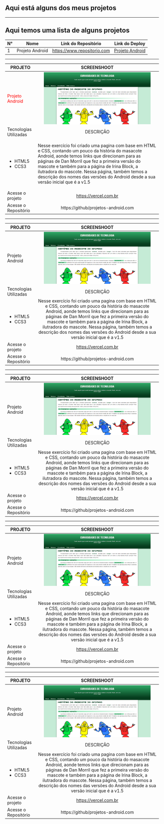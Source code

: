 ## Aqui está alguns dos meus projetos
---
## Aqui temos uma lista de alguns projetos 
N°|Nome|Link do Repositório|Link do Deploy|
|--|----|-------------------|--------------|
|1|Projeto Android|https://www.repositorio.com|[Projeto Android](https://www.deploy.com)|_
---
|PROJETO|SCREENSHOOT
|---------------|:--------: |
|<font color="red">Projeto Android</font>|<img src="https://github.com/emmanuelmarcosdeoliveira/meus-projetos-educacionais/blob/main/img/projeto-android.png" width="350" height="170">|
|Tecnologias Utilizadas|DESCRIÇÃO|
|<ul> <li>HTML5</li> <li>CCS3</li> </ul>|<p style="text-align:left">Nesse exercício foi criado uma pagina com base em HTML e CSS, contando um pouco da história do masacote Android, aonde temos links que direcionam para as páginas de Dan Morril que fez a primeira versão do mascote e também para a página de Irina Block, a ilutradora do mascote. Nessa página, também temos a descrição dos nomes das versões do Android desde a sua versão inicial que é a v1.5</p>|DEPLOY|    |
|Acesse o projeto|https://vercel.com.br
Acesse o Repositório|https://github/projetos-android.com|
---
PROJETO|SCREENSHOOT
|---------------|:--------: |
|Projeto Android|<img src="https://github.com/emmanuelmarcosdeoliveira/meus-projetos-educacionais/blob/main/img/projeto-android.png" width="350" height="170">|
|Tecnologias Utilizadas|DESCRIÇÃO|
|<ul> <li>HTML5</li> <li>CCS3</li> </ul>|Nesse exercício foi criado uma pagina com base em HTML e CSS, contando um pouco da história do masacote Android, aonde temos links que direcionam para as páginas de Dan Morril que fez a primeira versão do mascote e também para a página de Irina Block, a ilutradora do mascote. Nessa página, também temos a descrição dos nomes das versões do Android desde a sua versão inicial que é a v1.5|DEPLOY|    |
|Acesse o projeto|https://vercel.com.br
Acesse o Repositório|https://github/projetos-android.com|
---
PROJETO|SCREENSHOOT
|---------------|:--------: |
|Projeto Android|<img src="https://github.com/emmanuelmarcosdeoliveira/meus-projetos-educacionais/blob/main/img/projeto-android.png" width="350" height="170">|
|Tecnologias Utilizadas|DESCRIÇÃO|
|<ul> <li>HTML5</li> <li>CCS3</li> </ul>|Nesse exercício foi criado uma pagina com base em HTML e CSS, contando um pouco da história do masacote Android, aonde temos links que direcionam para as páginas de Dan Morril que fez a primeira versão do mascote e também para a página de Irina Block, a ilutradora do mascote. Nessa página, também temos a descrição dos nomes das versões do Android desde a sua versão inicial que é a v1.5|DEPLOY|    |
|Acesse o projeto|https://vercel.com.br
Acesse o Repositório|https://github/projetos-android.com|
---
PROJETO|SCREENSHOOT
|---------------|:--------: |
|Projeto Android|<img src="https://github.com/emmanuelmarcosdeoliveira/meus-projetos-educacionais/blob/main/img/projeto-android.png" width="350" height="170">|
|Tecnologias Utilizadas|DESCRIÇÃO|
|<ul> <li>HTML5</li> <li>CCS3</li> </ul>|Nesse exercício foi criado uma pagina com base em HTML e CSS, contando um pouco da história do masacote Android, aonde temos links que direcionam para as páginas de Dan Morril que fez a primeira versão do mascote e também para a página de Irina Block, a ilutradora do mascote. Nessa página, também temos a descrição dos nomes das versões do Android desde a sua versão inicial que é a v1.5|DEPLOY|    |
|Acesse o projeto|https://vercel.com.br
Acesse o Repositório|https://github/projetos-android.com|
---
PROJETO|SCREENSHOOT
|---------------|:--------: |
|Projeto Android|<img src="https://github.com/emmanuelmarcosdeoliveira/meus-projetos-educacionais/blob/main/img/projeto-android.png" width="350" height="170">|
|Tecnologias Utilizadas|DESCRIÇÃO|
|<ul> <li>HTML5</li> <li>CCS3</li> </ul>|Nesse exercício foi criado uma pagina com base em HTML e CSS, contando um pouco da história do masacote Android, aonde temos links que direcionam para as páginas de Dan Morril que fez a primeira versão do mascote e também para a página de Irina Block, a ilutradora do mascote. Nessa página, também temos a descrição dos nomes das versões do Android desde a sua versão inicial que é a v1.5|DEPLOY|    |
|Acesse o projeto|https://vercel.com.br
Acesse o Repositório|https://github/projetos-android.com|